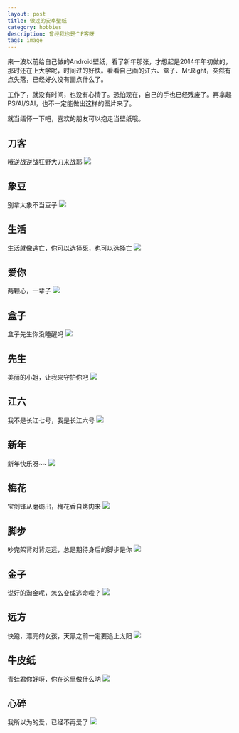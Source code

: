 ```yaml
---
layout: post
title: 做过的安卓壁纸
category: hobbies
description: 曾经我也是个P客呀
tags: image
---
```


来一波以前给自己做的Android壁纸，看了新年那张，才想起是2014年年初做的，那时还在上大学呢，时间过的好快。看看自己画的江六、盒子、Mr.Right，突然有点失落，已经好久没有画点什么了。

工作了，就没有时间，也没有心情了。恐怕现在，自己的手也已经残废了。再拿起PS/AI/SAI，也不一定能做出这样的图片来了。

就当缅怀一下吧，喜欢的朋友可以抱走当壁纸哦。

## 刀客
哦逆战逆战狂野~~大刀来战耶~~
![](/images/2015-01-17-android-wallpaper/blade_man.jpg)

## 象豆
别拿大象不当豆子
![](/images/2015-01-17-android-wallpaper/elephant_bean.jpg)

## 生活
生活就像逃亡，你可以选择死，也可以选择亡
![](/images/2015-01-17-android-wallpaper/life.jpg)

## 爱你
两颗心，一辈子
![](/images/2015-01-17-android-wallpaper/love_you.jpg)

## 盒子
盒子先生你没睡醒吗
![](/images/2015-01-17-android-wallpaper/mr_box.jpg)

## 先生
美丽的小姐，让我来守护你吧
![](/images/2015-01-17-android-wallpaper/mr_right.jpg)

## 江六
我不是长江七号，我是长江六号
![](/images/2015-01-17-android-wallpaper/mr_six.jpg)

## 新年
新年快乐呀~~
![](/images/2015-01-17-android-wallpaper/new_year.jpg)

## 梅花
宝剑锋从磨砺出，梅花香自烤肉来
![](/images/2015-01-17-android-wallpaper/wintersweet.jpg)

## 脚步
吵完架背对背走远，总是期待身后的脚步是你
![](/images/2015-01-17-android-wallpaper/your_step.jpg)

## 金子
说好的淘金呢，怎么变成逃命啦？
![](/images/2015-01-17-android-wallpaper/gold_death.jpg)

## 远方
快跑，漂亮的女孩，天黑之前一定要追上太阳
![](/images/2015-01-17-android-wallpaper/girl_sky.jpg)

## 牛皮纸
青蛙君你好呀，你在这里做什么呐
![](/images/2015-01-17-android-wallpaper/kraftpaper.jpg)

## 心碎
我所以为的爱，已经不再爱了
![](/images/2015-01-17-android-wallpaper/heart_broken.jpg)
